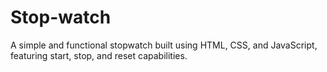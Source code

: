 # Stop-watch
A simple and functional stopwatch built using HTML, CSS, and JavaScript, featuring start, stop, and reset capabilities.
